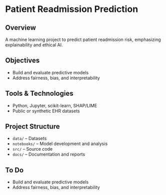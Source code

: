 # Patient Readmission Prediction

## Overview
A machine learning project to predict patient readmission risk, emphasizing explainability and ethical AI.

## Objectives
- Build and evaluate predictive models
- Address fairness, bias, and interpretability

## Tools & Technologies
- Python, Jupyter, scikit-learn, SHAP/LIME
- Public or synthetic EHR datasets

## Project Structure
- `data/` – Datasets
- `notebooks/` – Model development and analysis
- `src/` – Source code
- `docs/` – Documentation and reports 

## To Do
- Build and evaluate predictive models
- Address fairness, bias, and interpretability

